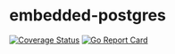 # embedded-postgres
[![Coverage Status](https://coveralls.io/repos/github/fergusstrange/embedded-postgres/badge.svg?branch=master)](https://coveralls.io/github/fergusstrange/embedded-postgres?branch=master)
[![Go Report Card](https://goreportcard.com/badge/github.com/fergusstrange/embedded-postgres)](https://goreportcard.com/report/github.com/fergusstrange/embedded-postgres)
